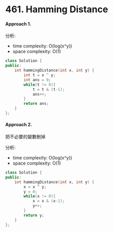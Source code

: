 # 461. Hamming Distance
#### Approach 1.

分析:
- time complexity: O(log(x^y))
- space complexity: O(1)
```c++
class Solution {
public:
    int hammingDistance(int x, int y) {
        int t = x ^ y;
        int ans = 0;
        while(t != 0){
            t = t & (t-1);
            ans++;
        }
        return ans;
    }
};
```

#### Approach 2.
把不必要的變數刪掉

分析:
- time complexity: O(log(x^y))
- space complexity: O(1)

```c++
class Solution {
public:
    int hammingDistance(int x, int y) {
        x = x ^ y;
        y = 0;
        while(x != 0){
            x = x & (x-1);
            y++;
        }
        return y;
    }
};
```
